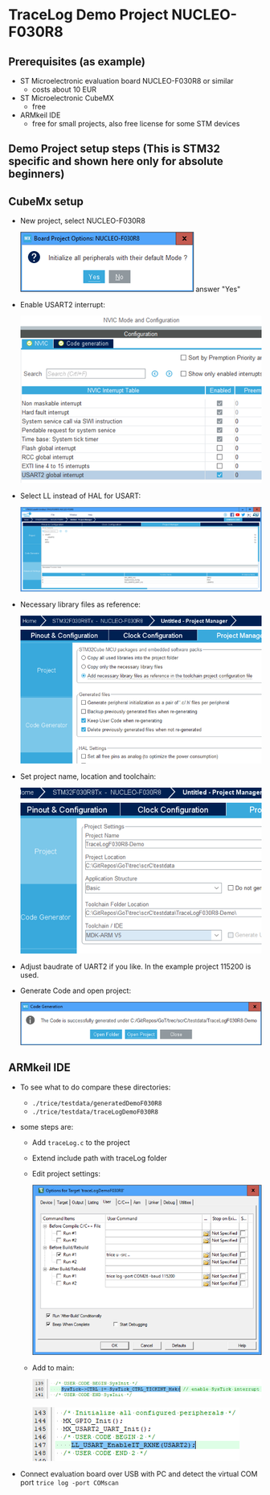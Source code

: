 # TraceLog Demo Project NUCLEO-F030R8
## Prerequisites (as example)
- ST Microelectronic evaluation board NUCLEO-F030R8 or similar
  - costs about 10 EUR
- ST Microelectronic CubeMX
  - free
- ARMkeil IDE
  - free for small projects, also free license for some STM devices

## Demo Project setup steps (This is STM32 specific and shown here only for absolute beginners)

## CubeMx setup
  - New project, select NUCLEO-F030R8

    ![](README.media/CubeMX_1.PNG) answer "Yes"
  - Enable USART2 interrupt: 
  
    ![](README.media/CubeMX_2.PNG)
  - Select LL instead of HAL for USART: 
  
    ![](README.media/CubeMX_3.PNG)
  - Necessary library files as reference: 

    ![](README.media/CubeMX_4.PNG)
  - Set project name, location and toolchain: 
  
    ![](README.media/CubeMX_5.PNG)
  - Adjust baudrate of UART2 if you like. In the example project 115200 is used.
  - Generate Code and open project: 
    
    ![](README.media/CubeMX_6.PNG)

## ARMkeil IDE 
  - To see what to do compare these directories:
    - `./trice/testdata/generatedDemoF030R8`
    - `./trice/testdata/traceLogDemoF030R8`
  - some steps are:
      - Add `traceLog.c` to the project
      - Extend include path with traceLog folder
      - Edit project settings: 
      
        ![](README.media/ARMkeil_8.PNG)
      - Add to main: 
      
        ![](README.media/ARMkeil_9.PNG)
      
        ![](README.media/ARMkeil_A.PNG)
  
  - Connect evaluation board over USB with PC and detect the virtual COM port `trice log -port COMscan`
